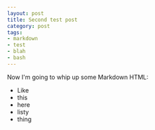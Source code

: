 ```yaml
---
layout: post
title: Second test post
category: post
tags:
- markdown
- test
- blah
- bash
---
```


Now I'm going to whip up some Markdown HTML:

* Like
* this
* here
* listy
* thing

